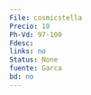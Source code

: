 ```yaml
---
File: cosmicstella
Precio: 10
Ph-Vd: 97-100
Fdesc: 
links: no
Status: None
fuente: Garca
bd: no
---
```

